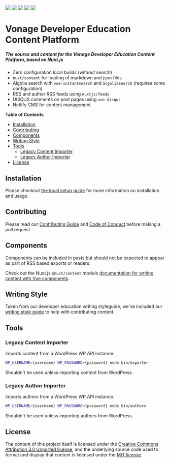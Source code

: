 ![](https://img.shields.io/netlify/00bdc529-eecc-4b9b-9fa7-915f5c3717a4)
![](https://img.shields.io/badge/main-not%20master-green)
![](https://img.shields.io/badge/made%20with-%E2%9D%A4-red)
![](https://img.shields.io/github/contributors/Nexmo/deved-platform)
![](https://img.shields.io/github/issues/Nexmo/deved-platform)

# Vonage Developer Education Content Platform

##### The source and content for the Vonage Developer Education Content Platform, based on Nuxt.js

- Zero configuration local builds (without search)
- `nuxt/content` for loading of markdown and json files
- Algolia search with `vue-instantsearch` and `algoliasearch` (requires some configuration)
- RSS and author RSS feeds using `nuxtjs/feeds`
- DISQUS comments on post pages using `vue-disqus`
- Netlify CMS for content management

**Table of Contents**

- [Installation](#installation)
- [Contributing](#contributing)
- [Components](#components)
- [Writing Style](#writing-style)
- [Tools](#tools)
  - [Legacy Content Importer](#legacy-content-importer)
  - [Legacy Author Importer](#legacy-author-importer)
- [License](#license)

## Installation

Please checkout [the local setup guide](./.github/LOCAL_SETUP.md) for more information on installation and usage.

## Contributing

Please read our [Contributing Guide](./.github/CONTRIBUTING.md) and [Code of Conduct](./.github/CODE_OF_CONDUCT.md) before making a pull request.

## Components

Components can be included in posts but should not be expected to appear as part of RSS based exports or readers.

Check out the Nuxt.js `@nuxt/content` module [documentation for writing content with Vue components](https://content.nuxtjs.org/writing#vue-components).

## Writing Style

Taken from our developer education writing styleguide, we've included our [writing style guide](././.github/WRITING_STYLE.md) to help with contributing content.

## Tools

### Legacy Content Importer

Imports content from a WordPress WP API instance.

```bash
WP_USERNAME={username} WP_PASSWORD={password} node bin/exporter
```

Shouldn't be used unless importing content from WordPress.

### Legacy Author Importer

Imports authors from a WordPress WP API instance.

```bash
WP_USERNAME={username} WP_PASSWORD={password} node bin/authors
```

Shouldn't be used unless importing authors from WordPress.

## License

The content of this project itself is licensed under the [Creative Commons Attribution 3.0 Unported license](https://creativecommons.org/licenses/by/3.0/), and the underlying source code used to format and display that content is licensed under the [MIT license](LICENSE.md).